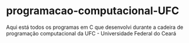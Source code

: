 # programacao-computacional-UFC
Aqui está todos os programas em C que desenvolvi durante a cadeira de programação computacional da UFC - Universidade Federal do Ceará
